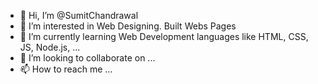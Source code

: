 - 👋 Hi, I’m @SumitChandrawal
- 👀 I’m interested in Web Designing. Built Webs Pages 
- 🌱 I’m currently learning Web Development languages like HTML, CSS, JS, Node.js, ...
- 💞️ I’m looking to collaborate on ...
- 📫 How to reach me ...

<!---
SumitChandrawal/SumitChandrawal is a ✨ special ✨ repository because its `README.md` (this file) appears on your GitHub profile.
You can click the Preview link to take a look at your changes.
--->
